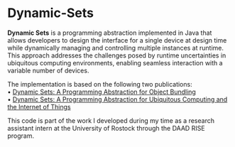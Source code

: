 # Dynamic-Sets

**Dynamic Sets** is a programming abstraction implemented in Java that allows developers to design the interface for a single device at design time while dynamically managing and controlling multiple instances at runtime. This approach addresses the challenges posed by runtime uncertainties in ubiquitous computing environments, enabling seamless interaction with a variable number of devices.

The implementation is based on the following two publications:<br>
• [Dynamic Sets: A Programming Abstraction for Object Bundling](https://dl.acm.org/doi/10.1145/2834965.2834973)<br>
• [Dynamic Sets: A Programming Abstraction for Ubiquitous Computing and the Internet of Things](https://dl.acm.org/doi/10.1145/3007203.3007213)

This code is part of the work I developed during my time as a research assistant intern at the University of Rostock through the DAAD RISE program.
